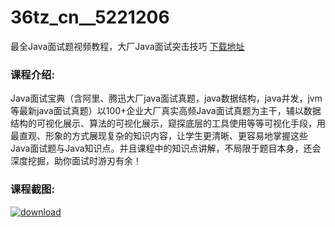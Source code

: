 # 36tz_cn__5221206
最全Java面试题视频教程，大厂Java面试突击技巧
[下载地址](http://www.36tz.cn/article/5221206 "下载地址")
### 课程介绍:
Java面试宝典（含阿里、腾迅大厂java面试真题，java数据结构，java并发，jvm等最新java面试真题）以100+企业大厂真实高频Java面试真题为主干，辅以数据结构的可视化展示、算法的可视化展示，窥探底层的工具使用等等可视化手段，用最直观、形象的方式展现复杂的知识内容，让学生更清晰、更容易地掌握这些Java面试题与Java知识点。并且课程中的知识点讲解，不局限于题目本身，还会深度挖掘，助你面试时游刃有余！

### 课程截图:
[![download](http://36tz.cn/muke_img/2021_09_2-50.png "下载地址")](http://www.36tz.cn "下载地址")
